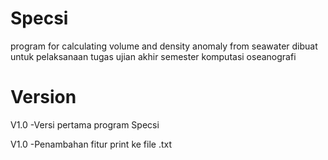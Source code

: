 # Specsi
program for calculating volume and density anomaly from seawater
dibuat untuk pelaksanaan tugas ujian akhir semester komputasi oseanografi

# Version 

V1.0
-Versi pertama program Specsi

V1.0 
-Penambahan fitur print ke file .txt
